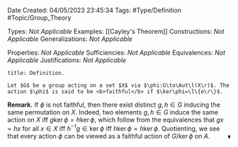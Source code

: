 <div class="topSpace"></div>

Date Created: 04/05/2023 23:45:34
Tags: #Type/Definition #Topic/Group_Theory

Types: <i>Not Applicable</i>
Examples: [[Cayley's Theorem]]
Constructions: <i>Not Applicable</i>
Generalizations: <i>Not Applicable</i>

Properties: <i>Not Applicable</i>
Sufficiencies: <i>Not Applicable</i>
Equivalences: <i>Not Applicable</i>
Justifications: <i>Not Applicable</i>

``` ad-Definition
title: Definition.

Let $G$ be a group acting on a set $X$ via $\phi:G\to\Aut\l(X\r)$. The action $\phi$ is said to be <b>faithful</b> if $\ker\phi=\l\{e\r\}$.

```

<b>Remark.</b> If $\phi$ is not faithful, then there exist distinct $g,h\in G$ inducing the same permutation on $X$. Indeed, two elements $g,h\in G$ induce the same action on $X$ iff $g\ker\phi=h\ker\phi$, which follow from the equivalences that $gx=hx$ for all $x\in X$ iff $h^{-1}g\in\ker\phi$ iff $h\ker\phi=h\ker\phi$. Quotienting, we see that every action $\phi$ can be viewed as a faithful action of $G/\ker\phi$ on $A$.<span style="float:right;">$\blacklozenge$</span>
